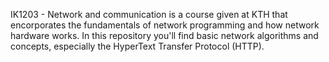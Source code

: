 IK1203 - Network and communication is a course given at KTH that encorporates the fundamentals of network programming and how network hardware works. In this repository you'll find basic network algorithms and concepts, especially the HyperText Transfer Protocol (HTTP).
